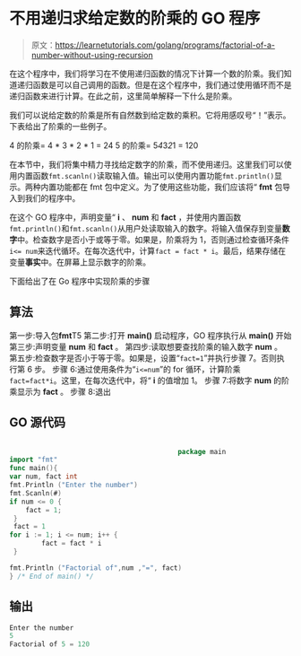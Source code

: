 # 不用递归求给定数的阶乘的 GO 程序

> 原文：<https://learnetutorials.com/golang/programs/factorial-of-a-number-without-using-recursion>

在这个程序中，我们将学习在不使用递归函数的情况下计算一个数的阶乘。我们知道递归函数是可以自己调用的函数。但是在这个程序中，我们通过使用循环而不是递归函数来进行计算。在此之前，这里简单解释一下什么是阶乘。

我们可以说给定数的阶乘是所有自然数到给定数的乘积。它将用感叹号“！”表示。下表给出了阶乘的一些例子。

4 的阶乘= 4 * 3 * 2 * 1 = 24
5 的阶乘= 5*4*3*2*1 = 120

在本节中，我们将集中精力寻找给定数字的阶乘，而不使用递归。这里我们可以使用内置函数`fmt.scanln()`读取输入值。输出可以使用内置功能`fmt.println()`显示。两种内置功能都在 fmt 包中定义。为了使用这些功能，我们应该将“ **fmt** 包导入到我们的程序中。

在这个 GO 程序中，声明变量“ **i** 、 **num** 和 **fact** ，并使用内置函数`fmt.println()`和`fmt.scanln()`从用户处读取输入的数字。将输入值保存到变量**数字**中。检查数字是否小于或等于零。如果是，阶乘将为 1，否则通过检查循环条件`i<= num`来迭代循环。在每次迭代中，计算`fact = fact * i`。最后，结果存储在变量**事实**中。在屏幕上显示数字的阶乘。

下面给出了在 Go 程序中实现阶乘的步骤

## 算法

第一步:导入包**fmt**T5 第二步:打开 **main()** 启动程序，GO 程序执行从 **main()**
开始第三步:声明变量 **num** 和 **fact** 。
第四步:读取想要查找阶乘的输入数字 **num** 。
第五步:检查数字是否小于等于零。如果是，设置“`fact=1`”并执行步骤 7。否则执行第 6 步。
步骤 6:通过使用条件为“`i<=num`”的 for 循环，计算阶乘`fact=fact*i`。这里，在每次迭代中，将“ **i** 的值增加 1。
步骤 7:将数字 **num** 的阶乘显示为 **fact** 。
步骤 8:退出

## GO 源代码

```go

                                          package main
import "fmt"
func main(){
var num, fact int
fmt.Println ("Enter the number")
fmt.Scanln(#)
if num <= 0 {
    fact = 1;
 }
 fact = 1
for i := 1; i <= num; i++ {
        fact = fact * i
 }

fmt.Println ("Factorial of",num ,"=", fact)
} /* End of main() */ 

```

## 输出

```go
Enter the number
5
Factorial of 5 = 120
```